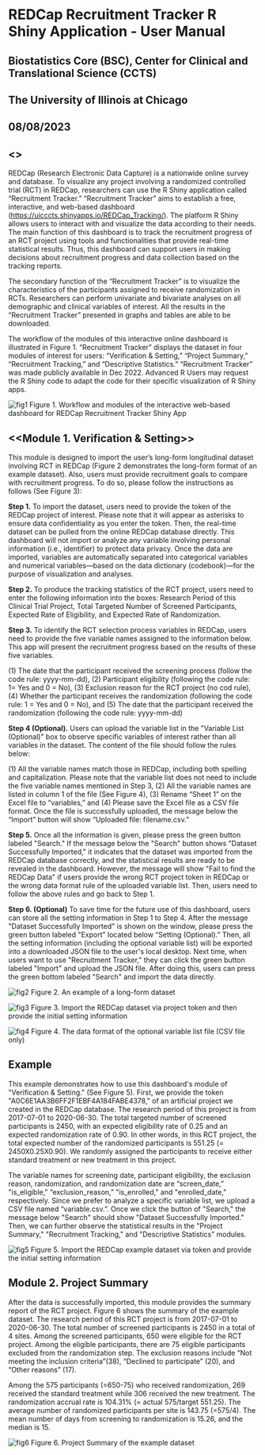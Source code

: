 # REDCap Recruitment Tracker R Shiny Application - User Manual
## Biostatistics Core (BSC), Center for Clinical and Translational Science (CCTS)
## The University of Illinois at Chicago
## 08/08/2023

## <<Purpose>>
REDCap (Research Electronic Data Capture) is a nationwide online survey and database. To visualize any project involving
a randomized controlled trial (RCT) in REDCap, researchers can use the R Shiny application called “Recruitment Tracker.”
“Recruitment Tracker” aims to establish a free, interactive, and web-based dashboard
(https://uicccts.shinyapps.io/REDCap_Tracking/). The platform R Shiny allows users to interact with and visualize the data
according to their needs. The main function of this dashboard is to track the recruitment progress of an RCT project
using tools and functionalities that provide real-time statistical results. Thus, this dashboard can support users in making
decisions about recruitment progress and data collection based on the tracking reports.

The secondary function of the “Recruitment Tracker” is to visualize the characteristics of the participants assigned to
receive randomization in RCTs. Researchers can perform univariate and bivariate analyses on all demographic and clinical
variables of interest. All the results in the “Recruitment Tracker” presented in graphs and tables are able to be
downloaded.

The workflow of the modules of this interactive online dashboard is illustrated in Figure 1. “Recruitment Tracker” displays
the dataset in four modules of interest for users: “Verification & Setting,” “Project Summary,” “Recruitment Tracking,”
and “Descriptive Statistics.” “Recruitment Tracker” was made publicly available in Dec 2022. Advanced R Users may
request the R Shiny code to adapt the code for their specific visualization of R Shiny apps.

![fig1](https://github.com/souvik2019/ccts_rshiny/blob/main/images/fig1.png)
Figure 1. Workflow and modules of the interactive web-based dashboard for REDCap Recruitment Tracker Shiny App

## <<Module 1. Verification & Setting>>
This module is designed to import the user’s long-form longitudinal dataset involving RCT in REDCap (Figure 2
demonstrates the long-form format of an example dataset). Also, users must provide recruitment goals to compare with
recruitment progress. To do so, please follow the instructions as follows (See Figure 3):

**Step 1.** To import the dataset, users need to provide the token of the REDCap project of interest. Please note that it will
appear as asterisks to ensure data confidentiality as you enter the token.
Then, the real-time dataset can be pulled from the online REDCap database directly. This dashboard will not import or
analyze any variable involving personal information (i.e., identifier) to protect data privacy. Once the data are imported,
variables are automatically separated into categorical variables and numerical variables—based on the data dictionary
(codebook)—for the purpose of visualization and analyses.

**Step 2.** To produce the tracking statistics of the RCT project, users need to enter the following information into the boxes:
Research Period of this Clinical Trial Project, Total Targeted Number of Screened Participants, Expected Rate of Eligibility,
and Expected Rate of Randomization.

**Step 3.** To identify the RCT selection process variables in REDCap, users need to provide the five variable names assigned
to the information below. This app will present the recruitment progress based on the results of these five variables.

(1) The date that the participant received the screening process (follow the code rule: yyyy-mm-dd),
(2) Participant eligibility (following the code rule: 1= Yes and 0 = No),
(3) Exclusion reason for the RCT project (no cod rule),
(4) Whether the participant receives the randomization (following the code rule: 1 = Yes and 0 = No), and
(5) The date that the participant received the randomization (following the code rule: yyyy-mm-dd)

**Step 4 (Optional).** Users can upload the variable list in the "Variable List (Optional)" box to observe specific variables of
interest rather than all variables in the dataset. The content of the file should follow the rules below:

(1) All the variable names match those in REDCap, including both spelling and capitalization. Please note that the variable
list does not need to include the five variable names mentioned in Step 3,
(2) All the variable names are listed in column 1 of the file (See Figure 4),
(3) Rename “Sheet 1” on the Excel file to “variables,” and
(4) Please save the Excel file as a CSV file format.
Once the file is successfully uploaded, the message below the “Import” button will show “Uploaded file: filename.csv.”

**Step 5.** Once all the information is given, please press the green button labeled "Search." If the message below the
"Search" button shows "Dataset Successfully Imported," it indicates that the dataset was imported from the REDCap
database correctly, and the statistical results are ready to be revealed in the dashboard. However, the message will show
"Fail to find the REDCap Data" if users provide the wrong RCT project token in REDCap or the wrong data format rule of
the uploaded variable list. Then, users need to follow the above rules and go back to Step 1.

**Step 6. (Optional)** To save time for the future use of this dashboard, users can store all the setting information in Step 1
to Step 4. After the message "Dataset Successfully Imported" is shown on the window, please press the green button
labeled "Export" located below “Setting (Optional).” Then, all the setting information (including the optional variable list)
will be exported into a downloaded JSON file to the user's local desktop. Next time, when users want to use
"Recruitment Tracker," they can click the green button labeled "Import" and upload the JSON file. After doing this, users
can press the green bottom labeled "Search" and import the data directly.

![fig2](https://github.com/souvik2019/ccts_rshiny/blob/main/images/fig2.png)
Figure 2. An example of a long-form dataset

![fig3](https://github.com/souvik2019/ccts_rshiny/blob/main/images/fig3.png)
Figure 3. Import the REDCap dataset via project token and then provide the initial setting information

![fig4](https://github.com/souvik2019/ccts_rshiny/blob/main/images/fig4.png)
Figure 4. The data format of the optional variable list file (CSV file only)

## Example
This example demonstrates how to use this dashboard's module of "Verification & Setting." (See Figure 5). First, we
provide the token "A0C6E1AA3B6FF2F1EBF4A184FABE4378," of an artificial project we created in the REDCap database.
The research period of this project is from 2017-07-01 to 2020-06-30. The total targeted number of screened participants
is 2450, with an expected eligibility rate of 0.25 and an expected randomization rate of 0.90. In other words, in this RCT
project, the total expected number of the randomized participants is 551.25 (= 2450X0.25X0.90). We randomly assigned
the participants to receive either standard treatment or new treatment in this project.

The variable names for screening date, participant eligibility, the exclusion reason, randomization, and randomization
date are “screen_date,” "is_eligible," “exclusion_reason,” "is_enrolled," and "enrolled_date," respectively. Since we
prefer to analyze a specific variable list, we upload a CSV file named “variable.csv.”. Once we click the button of "Search,"
the message below "Search" should show "Dataset Successfully Imported." Then, we can further observe the statistical
results in the "Project Summary," "Recruitment Tracking," and "Descriptive Statistics” modules.

![fig5](https://github.com/souvik2019/ccts_rshiny/blob/main/images/fig5.png)
Figure 5. Import the REDCap example dataset via token and provide the initial setting information

## Module 2. Project Summary
After the data is successfully imported, this module provides the summary report of the RCT project. Figure 6 shows the
summary of the example dataset. The research period of this RCT project is from 2017-07-01 to 2020-06-30. The total
number of screened participants is 2450 in a total of 4 sites. Among the screened participants, 650 were eligible for the
RCT project. Among the eligible participants, there are 75 eligible participants excluded from the randomization step. The
exclusion reasons include “Not meeting the inclusion criteria”(38), “Declined to participate” (20), and “Other reasons”
(17).

Among the 575 participants (=650-75) who received randomization, 269 received the standard treatment while 306
received the new treatment. The randomization accrual rate is 104.31% (= actual 575/target 551.25). The average
number of randomized participants per site is 143.75 (=575/4). The mean number of days from screening to
randomization is 15.26, and the median is 15.

![fig6](https://github.com/souvik2019/ccts_rshiny/blob/main/images/fig6.png)
Figure 6. Project Summary of the example dataset